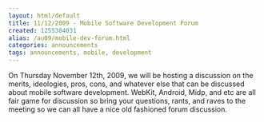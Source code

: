 ```yaml
---
layout: html/default
title: 11/12/2009 - Mobile Software Development Forum
created: 1255304031
alias: /au09/mobile-dev-forum.html
categories: announcements
tags: announcements, mobile, development
---
```

On Thursday November 12th, 2009, we will be hosting a discussion on the merits, ideologies, pros, cons, and whatever else that can be discussed about mobile software development.  WebKit, Android, Midp, and etc are all fair game for discussion so bring your questions, rants, and raves to the meeting so we can all have a nice old fashioned forum discussion.
